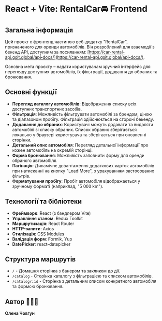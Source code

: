 # React + Vite: RentalCar🚘 Frontend

## Загальна інформація

Цей проєкт є фронтенд частиною веб-додатку "RentalCar", призначеного для оренди автомобілів. Він розроблений для взаємодії з бекенд API, доступним за посиланням: [https://car-rental-api.goit.global/api-docs/](https://car-rental-api.goit.global/api-docs/).

Основна мета проєкту – надати користувачам зручний інтерфейс для перегляду доступних автомобілів, їх фільтрації, додавання до обраних та бронювання.

## Основні функції

- **Перегляд каталогу автомобілів**: Відображення списку всіх доступних транспортних засобів.
- **Фільтрація**: Можливість фільтрувати автомобілі за брендом, ціною та діапазоном пробігу. Фільтрація здійснюється на стороні бекенду.
- **Додавання до обраних**: Користувачі можуть додавати та видаляти автомобілі зі списку обраних. Список обраних зберігається локально у браузері користувача та зберігається при оновленні сторінки.
- **Детальний опис автомобіля**: Перегляд детальної інформації про кожен автомобіль на окремій сторінці.
- **Форма бронювання**: Можливість заповнити форму для оренди обраного автомобіля.
- **Пагінація**: Динамічне довантаження додаткових карток автомобілів при натисканні на кнопку "Load More", з урахуванням застосованих фільтрів.
- **Форматування пробігу**: Пробіг автомобіля відображається у зручному форматі (наприклад, "5 000 km").

## Технології та бібліотеки

- **Фреймворк**: React (з бандлером Vite)
- **Управління станом**: Redux Toolkit
- **Маршрутизація**: React Router
- **HTTP-запити**: Axios
- **Стилізація**: CSS Modules
- **Валідація форм**: Formik, Yup
- **DatePicker**: react-datepicker

## Структура маршрутів

- `/` - Домашня сторінка з банером та закликом до дії.
- `/catalog` - Сторінка каталогу з фільтрацією та списком автомобілів.
- `/catalog/:id` - Сторінка з детальним описом конкретного автомобіля та формою бронювання.

## Автор 👩🏻‍💼

**Олена Човгун**
